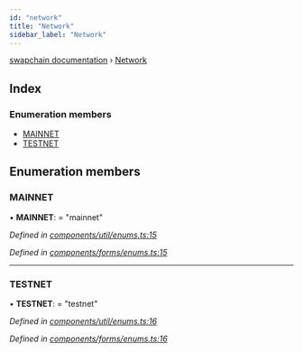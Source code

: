 ```yaml
---
id: "network"
title: "Network"
sidebar_label: "Network"
---
```


[swapchain documentation](../globals.md) › [Network](network.md)

## Index

### Enumeration members

- [MAINNET](network.md#mainnet)
- [TESTNET](network.md#testnet)

## Enumeration members

### MAINNET

• **MAINNET**: = "mainnet"

_Defined in [components/util/enums.ts:15](https://github.com/chronark/swapchain/blob/c023355/src/components/util/enums.ts#L15)_

_Defined in [components/forms/enums.ts:15](https://github.com/chronark/swapchain/blob/c023355/src/components/forms/enums.ts#L15)_

---

### TESTNET

• **TESTNET**: = "testnet"

_Defined in [components/util/enums.ts:16](https://github.com/chronark/swapchain/blob/c023355/src/components/util/enums.ts#L16)_

_Defined in [components/forms/enums.ts:16](https://github.com/chronark/swapchain/blob/c023355/src/components/forms/enums.ts#L16)_
